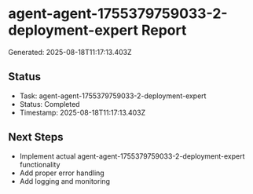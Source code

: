 # agent-agent-1755379759033-2-deployment-expert Report

Generated: 2025-08-18T11:17:13.403Z

## Status
- Task: agent-agent-1755379759033-2-deployment-expert
- Status: Completed
- Timestamp: 2025-08-18T11:17:13.403Z

## Next Steps
- Implement actual agent-agent-1755379759033-2-deployment-expert functionality
- Add proper error handling
- Add logging and monitoring
